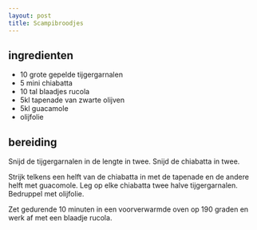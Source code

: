 ```yaml
---
layout: post
title: Scampibroodjes
---
```


## ingredienten
* 10 grote gepelde tijgergarnalen
* 5 mini chiabatta
* 10 tal blaadjes rucola
* 5kl tapenade van zwarte olijven
* 5kl guacamole
* olijfolie

## bereiding
Snijd de tijgergarnalen in de lengte in twee. Snijd de chiabatta in twee.

Strijk telkens een helft van de chiabatta in met de tapenade en de andere helft met guacomole. Leg op elke chiabatta twee halve tijgergarnalen. Bedruppel met olijfolie.

Zet gedurende 10 minuten in een voorverwarmde oven op 190 graden en werk af met een blaadje rucola.

